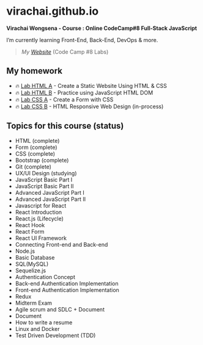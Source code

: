 # virachai.github.io
__Virachai Wongsena - Course : Online CodeCamp#8 Full-Stack JavaScript__

I’m currently learning Front-End, Back-End, DevOps & more.

> *My [Website](https://virachai.github.io/)* (Code Camp #8 Labs)

## My homework
* :fire: [Lab HTML A](https://virachai.github.io/#lab001) - Create a Static Website Using HTML & CSS
* :fire: [Lab HTML B](https://virachai.github.io/#lab002) - Practice using JavaScript HTML DOM
* :fire: [Lab CSS A](https://virachai.github.io/lab-css-a.html) - Create a Form with CSS
* :fire: [Lab CSS B](https://virachai.github.io/lab-css-b.html) - HTML Responsive Web Design (in-process)

## Topics for this course (status)
* HTML (complete)
* Form (complete)
* CSS (complete)
* Bootstrap (complete)
* Git (complete)
* UX/UI Design (studying)
* JavaScript Basic Part I
* JavaScript Basic Part II
* Advanced JavaScript Part I
* Advanced JavaScript Part II
* Javascript for React
* React Introduction
* React.js (Lifecycle)
* React Hook
* React Form
* React UI Framework
* Connecting Front-end and Back-end
* Node.js
* Basic Database
* SQL(MySQL)
* Sequelize.js
* Authentication Concept
* Back-end Authentication Implementation
* Front-end Authentication Implementation
* Redux
* Midterm Exam
* Agile scrum and SDLC + Document
* Document
* How to write a resume
* Linux and Docker
* Test Driven Development (TDD)
